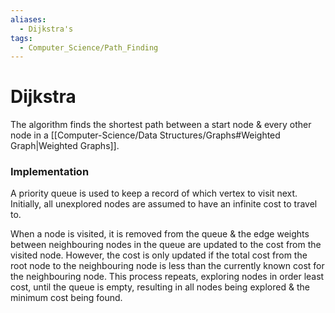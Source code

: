 ```yaml
---
aliases:
  - Dijkstra's
tags:
  - Computer_Science/Path_Finding
---
```

# Dijkstra
The algorithm finds the shortest path between a start node & every other node in a [[Computer-Science/Data Structures/Graphs#Weighted Graph|Weighted Graphs]].

### Implementation
A priority queue is used to keep a record of which vertex to visit next.
Initially, all unexplored nodes are assumed to have an infinite cost to travel to.

When a node is visited, it is removed from the queue & the edge weights between neighbouring nodes in the queue are updated to the cost from the visited node. However, the cost is only updated if the total cost from the root node to the neighbouring node is less than the currently known cost for the neighbouring node.
This process repeats, exploring nodes in order least cost, until the queue is empty, resulting in all nodes being explored & the minimum cost being found.


